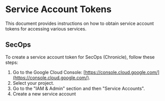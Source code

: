 # Service Account Tokens

This document provides instructions on how to obtain service account tokens for accessing various services.

## SecOps

To create a service account token for SecOps (Chronicle), follow these steps:

1. Go to the Google Cloud Console: [https://console.cloud.google.com/](https://console.cloud.google.com/).
2. Select your project.
3. Go to the "IAM & Admin" section and then "Service Accounts".
4. Create a new service account